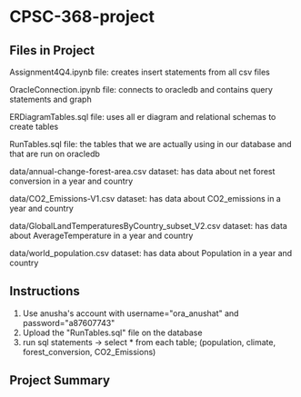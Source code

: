 # CPSC-368-project


## Files in Project

Assignment4Q4.ipynb file: creates insert statements from all csv files

OracleConnection.ipynb file: connects to oracledb and contains query statements and graph

ERDiagramTables.sql file: uses all er diagram and relational schemas to create tables

RunTables.sql file: the tables that we are actually using in our database and that are run on oracledb

data/annual-change-forest-area.csv dataset: has data about net forest conversion in a year and country

data/CO2_Emissions-V1.csv dataset: has data about CO2_emissions in a year and country 

data/GlobalLandTemperaturesByCountry_subset_V2.csv dataset: has data about AverageTemperature in a year and country 

data/world_population.csv dataset: has data about Population in a year and country 

## Instructions
1. Use anusha's account with username="ora_anushat" and password="a87607743"
2. Upload the "RunTables.sql" file on the database
3. run sql statements -> select * from each table; (population, climate, forest_conversion, CO2_Emissions)


## Project Summary

